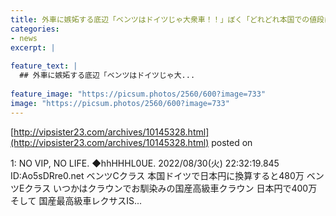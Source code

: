 ```yaml
---
title: 外車に嫉妬する底辺「ベンツはドイツじゃ大衆車！！」ぼく「どれどれ本国での値段はっと」
categories:
- news
excerpt: |
  
feature_text: |
  ## 外車に嫉妬する底辺「ベンツはドイツじゃ大...
  
feature_image: "https://picsum.photos/2560/600?image=733"
image: "https://picsum.photos/2560/600?image=733"
---
```


[http://vipsister23.com/archives/10145328.html](http://vipsister23.com/archives/10145328.html)
posted on 

<!--more-->

1: NO VIP, NO LIFE. ◆hhHHHL0UE. 2022/08/30(火) 22:32:19.845 ID:Ao5sDRre0.net ベンツCクラス 本国ドイツで日本円に換算すると480万 ベンツEクラス いつかはクラウンでお馴染みの国産高級車クラウン 日本円で400万 そして 国産最高級車レクサスIS...
